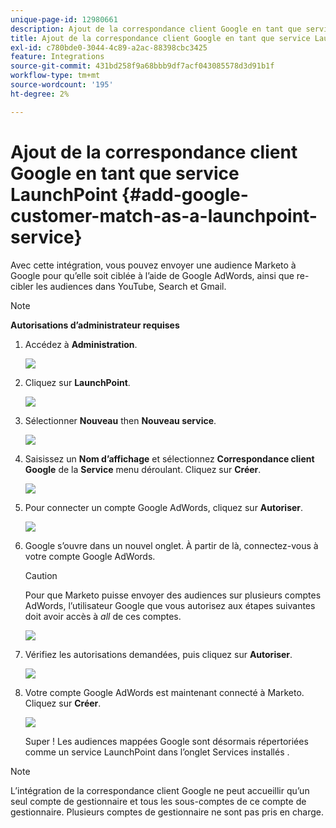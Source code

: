 ```yaml
---
unique-page-id: 12980661
description: Ajout de la correspondance client Google en tant que service LaunchPoint - Documents Marketo - Documentation du produit
title: Ajout de la correspondance client Google en tant que service LaunchPoint
exl-id: c780bde0-3044-4c89-a2ac-88398cbc3425
feature: Integrations
source-git-commit: 431bd258f9a68bbb9df7acf043085578d3d91b1f
workflow-type: tm+mt
source-wordcount: '195'
ht-degree: 2%

---
```


# Ajout de la correspondance client Google en tant que service LaunchPoint {#add-google-customer-match-as-a-launchpoint-service}

Avec cette intégration, vous pouvez envoyer une audience Marketo à Google pour qu’elle soit ciblée à l’aide de Google AdWords, ainsi que re-cibler les audiences dans YouTube, Search et Gmail.

>[!NOTE]
>
>**Autorisations d’administrateur requises**

1. Accédez à **Administration**.

   ![](assets/admin.png)

1. Cliquez sur **LaunchPoint**.

   ![](assets/image2014-12-5-14-3a35-3a27.png)

1. Sélectionner **Nouveau** then **Nouveau service**.

   ![](assets/image2014-12-5-14-3a37-3a33.png)

1. Saisissez un **Nom d’affichage** et sélectionnez **Correspondance client Google** de la **Service** menu déroulant. Cliquez sur **Créer**.

   ![](assets/chooseservice.png)

1. Pour connecter un compte Google AdWords, cliquez sur **Autoriser**.

   ![](assets/authorizeaccount-1.png)

1. Google s’ouvre dans un nouvel onglet. À partir de là, connectez-vous à votre compte Google AdWords.

   >[!CAUTION]
   >
   >Pour que Marketo puisse envoyer des audiences sur plusieurs comptes AdWords, l’utilisateur Google que vous autorisez aux étapes suivantes doit avoir accès à _all_ de ces comptes.

   ![](assets/chooseaccount.png)

1. Vérifiez les autorisations demandées, puis cliquez sur **Autoriser**.

   ![](assets/reviewpermissions.png)

1. Votre compte Google AdWords est maintenant connecté à Marketo. Cliquez sur **Créer**.

   ![](assets/authorizesuccess.png)

   Super ! Les audiences mappées Google sont désormais répertoriées comme un service LaunchPoint dans l’onglet Services installés .

>[!NOTE]
>
>L’intégration de la correspondance client Google ne peut accueillir qu’un seul compte de gestionnaire et tous les sous-comptes de ce compte de gestionnaire. Plusieurs comptes de gestionnaire ne sont pas pris en charge.

